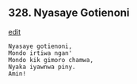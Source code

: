 
## 328.  Nyasaye Gotienoni
[edit](https://docs.google.com/document/d/1oSu5qIiBT2kyXsw55BCMSUhpnzsQPLho/edit?mode=html)



    Nyasaye gotienoni,
    Mondo irtiwa ngan'
    Mondo kik gimoro chamwa,
    Nyaka iyawnwa piny.
    Amin!
